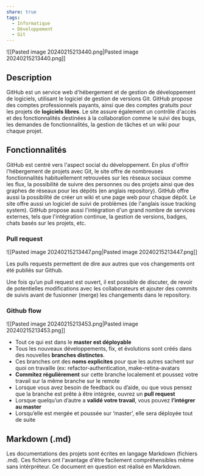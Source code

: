 ```yaml
---
share: true
tags:
  - Informatique
  - Développement
  - Git
---
```


![[Pasted image 20240215213440.png|Pasted image 20240215213440.png]]

## Description

GitHub est un service web d'hébergement et de gestion de développement de logiciels, utilisant le logiciel de gestion de versions Git. GitHub propose des comptes professionnels payants, ainsi que des comptes gratuits pour les projets de **logiciels libres**. Le site assure également un contrôle d'accès et des fonctionnalités destinées à la collaboration comme le suivi des bugs, les demandes de fonctionnalités, la gestion de tâches et un wiki pour chaque projet.

## Fonctionnalités

GitHub est centré vers l'aspect social du développement. En plus d'offrir l'hébergement de projets avec Git, le site offre de nombreuses fonctionnalités habituellement retrouvées sur les réseaux sociaux comme les flux, la possibilité de suivre des personnes ou des projets ainsi que des graphes de réseaux pour les dépôts (en anglais repository). GitHub offre aussi la possibilité de créer un wiki et une page web pour chaque dépôt. Le site offre aussi un logiciel de suivi de problèmes (de l'anglais issue tracking system). GitHub propose aussi l'intégration d'un grand nombre de services externes, tels que l'intégration continue, la gestion de versions, badges, chats basés sur les projets, etc.

### Pull request

![[Pasted image 20240215213447.png|Pasted image 20240215213447.png]]

Les pulls requests permettent de dire aux autres que vos changements ont été publiés sur Github.

Une fois qu’un pull request est ouvert, il est possible de discuter, de revoir de potentielles modifications avec les collaborateurs et ajouter des commits de suivis avant de fusionner (merge) les changements dans le repository.

### Github flow
![[Pasted image 20240215213453.png|Pasted image 20240215213453.png]]

- Tout ce qui est dans le **master est déployable**
- Tous les nouveaux développements, fix, et évolutions sont créés dans des nouvelles **branches distinctes**.
- Ces branches ont des **noms explicites** pour que les autres sachent sur quoi on travaille (ex: refactor-authentication, make-retina-avatars
- **Commitez régulièrement** sur cette branche localement et poussez votre travail sur la même branche sur le remote
- Lorsque vous avez besoin de feedback ou d’aide, ou que vous pensez que la branche est prête à être intégrée, ouvrez un **pull request**
- Lorsque quelqu’un d’autre a **validé votre travail**, vous pouvez **l’intégrer au master**
- Lorsqu’elle est mergée et poussée sur ‘master’, elle sera déployée tout de suite

## Markdown (.md)
Les documentations des projets sont écrites en langage Markdown (fichiers .md). Ces fichiers ont l'avantage d'être facilement compréhensibles même sans intérpréteur. Ce document en question est réalisé en Markdown.